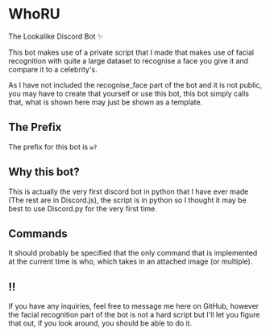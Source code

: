 # WhoRU
The Lookalike Discord Bot :sparkles:

This bot makes use of a private script that I made that makes use of facial recognition with quite a large dataset to recognise a face you give it and compare it to a celebrity's.

As I have not included the recognise_face part of the bot and it is not public, you may have to create that yourself or use this bot, this bot simply calls that, what is shown here may just be shown as a template.

## The Prefix
The prefix for this bot is ``w?``

## Why this bot?
This is actually the very first discord bot in python that I have ever made (The rest are in Discord.js), the script is in python so I thought it may be best to use Discord.py for the very first time.

## Commands
It should probably be specified that the only command that is implemented at the current time is who, which takes in an attached image (or multiple).

## !!
If you have any inquiries, feel free to message me here on GitHub, however the facial recognition part of the bot is not a hard script but I'll let you figure that out, if you look around, you should be able to do it.
